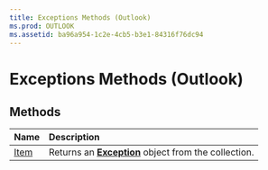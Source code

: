 ```yaml
---
title: Exceptions Methods (Outlook)
ms.prod: OUTLOOK
ms.assetid: ba96a954-1c2e-4cb5-b3e1-84316f76dc94
---
```



# Exceptions Methods (Outlook)

## Methods



|**Name**|**Description**|
|:-----|:-----|
|[Item](exceptions-item-method-outlook.md)|Returns an  **[Exception](exception-object-outlook.md)** object from the collection.|


